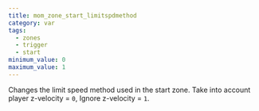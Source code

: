 ```yaml
---
title: mom_zone_start_limitspdmethod
category: var
tags:
  - zones
  - trigger
  - start
minimum_value: 0
maximum_value: 1
---
```


Changes the limit speed method used in the start zone. Take into account player z-velocity = `0`, Ignore z-velocity = `1`.